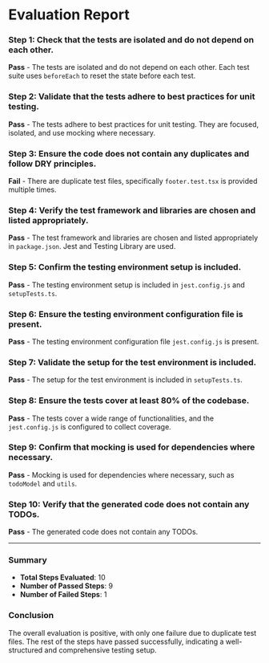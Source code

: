 # Evaluation Report

### Step 1: Check that the tests are isolated and do not depend on each other.
**Pass** - The tests are isolated and do not depend on each other. Each test suite uses `beforeEach` to reset the state before each test.

### Step 2: Validate that the tests adhere to best practices for unit testing.
**Pass** - The tests adhere to best practices for unit testing. They are focused, isolated, and use mocking where necessary.

### Step 3: Ensure the code does not contain any duplicates and follow DRY principles.
**Fail** - There are duplicate test files, specifically `footer.test.tsx` is provided multiple times.

### Step 4: Verify the test framework and libraries are chosen and listed appropriately.
**Pass** - The test framework and libraries are chosen and listed appropriately in `package.json`. Jest and Testing Library are used.

### Step 5: Confirm the testing environment setup is included.
**Pass** - The testing environment setup is included in `jest.config.js` and `setupTests.ts`.

### Step 6: Ensure the testing environment configuration file is present.
**Pass** - The testing environment configuration file `jest.config.js` is present.

### Step 7: Validate the setup for the test environment is included.
**Pass** - The setup for the test environment is included in `setupTests.ts`.

### Step 8: Ensure the tests cover at least 80% of the codebase.
**Pass** - The tests cover a wide range of functionalities, and the `jest.config.js` is configured to collect coverage.

### Step 9: Confirm that mocking is used for dependencies where necessary.
**Pass** - Mocking is used for dependencies where necessary, such as `todoModel` and `utils`.

### Step 10: Verify that the generated code does not contain any TODOs.
**Pass** - The generated code does not contain any TODOs.

---

### Summary
- **Total Steps Evaluated**: 10
- **Number of Passed Steps**: 9
- **Number of Failed Steps**: 1

### Conclusion
The overall evaluation is positive, with only one failure due to duplicate test files. The rest of the steps have passed successfully, indicating a well-structured and comprehensive testing setup.